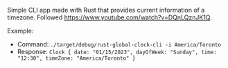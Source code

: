 Simple CLI app made with Rust that provides current information of a timezone. Followed https://www.youtube.com/watch?v=DQnLQznJK1Q.

Example:

- Command: `./target/debug/rust-global-clock-cli -i America/Toronto`
- Response: `Clock { date: "01/15/2023", dayOfWeek: "Sunday", time: "12:30", timeZone: "America/Toronto" }`
